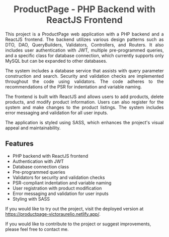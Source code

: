 <h1 style="text-align: center; color: #4a4a4a;">ProductPage - PHP Backend with ReactJS Frontend</h1>
<p style="text-align: justify;">This project is a ProductPage web application with a PHP backend and a ReactJS frontend. The backend utilizes various design patterns such as DTO, DAO, QueryBuilders, Validators, Controllers, and Routers. It also includes user authentication with JWT, multiple pre-programmed queries, and a specific class for database connection, which currently supports only MySQL but can be expanded to other databases.</p>
<p style="text-align: justify;">The system includes a database service that assists with query parameter construction and search. Security and validation checks are implemented throughout the code using validators. The code adheres to the recommendations of the PSR for indentation and variable naming.</p>
<p style="text-align: justify;">The frontend is built with ReactJS and allows users to add products, delete products, and modify product information. Users can also register for the system and make changes to the product listings. The system includes error messaging and validation for all user inputs.</p>
<p style="text-align: justify;">The application is styled using SASS, which enhances the project's visual appeal and maintainability.</p>
<h2>Features</h2>
<ul>
    <li>PHP backend with ReactJS frontend</li>
    <li>Authentication with JWT</li>
    <li>Database connection class</li>
    <li>Pre-programmed queries</li>
    <li>Validators for security and validation checks</li>
    <li>PSR-compliant indentation and variable naming</li>
    <li>User registration with product modification</li>
    <li>Error messaging and validation for user inputs</li>
    <li>Styling with SASS</li>
</ul>
<p>If you would like to try out the project, visit the deployed version at <a href="https://productpage-victoraurelio.netlify.app/">https://productpage-victoraurelio.netlify.app/</a>.</p>
<p>If you would like to contribute to the project or suggest improvements, please feel free to contact me.</p>
